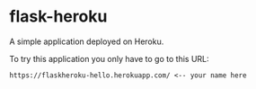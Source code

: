 # flask-heroku
A simple application deployed on Heroku.

To try this application you only have to go to this URL:

```
https://flaskheroku-hello.herokuapp.com/ <-- your name here
```

